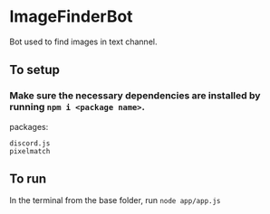 # ImageFinderBot
Bot used to find images in text channel.

## To setup

### Make sure the necessary dependencies are installed by running `npm i <package name>`.
  
  packages: 
  
    discord.js
    pixelmatch
    
## To run

In the terminal from the base folder, run `node app/app.js`
